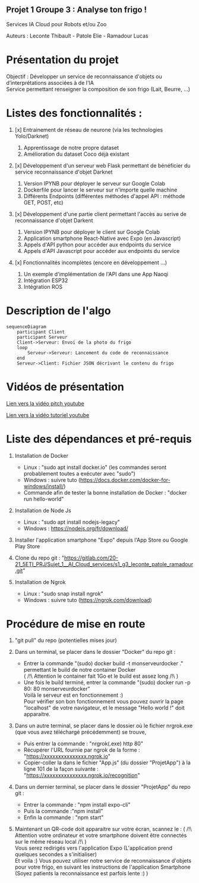 ## Projet 1 Groupe 3 : Analyse ton frigo !
Services IA Cloud pour Robots et/ou Zoo

Auteurs : Leconte Thibault - Patole Elie - Ramadour Lucas

# Présentation du projet 
Objectif : Développer un service de reconnaissance d'objets ou d’interprétations associées à de l'IA  
Service permettant renseigner la composition de son frigo (Lait, Beurre, ...)

# Listes des fonctionnalités :

1. [x] Entrainement de réseau de neurone (via les technologies Yolo/Darknet)
    1. Apprentissage de notre propre dataset
    2. Amélioration du dataset Coco déjà existant  
  
2. [x] Développement d'un serveur web Flask permettant de bénéficier du service reconnaissance d'objet Darknet
    1. Version IPYNB pour déployer le serveur sur Google Colab
    2. Dockerfile pour lancer le serveur sur n'importe quelle machine
    3. Différents Endpoints (différentes méthodes d'appel API : méthode GET, POST, etc)  
  
3. [x] Développement d'une partie client permettant l'accès au serive de reconnaissance d'objet Darkent
    1. Version IPYNB pour déployer le client sur Google Colab
    2. Application smartphone React-Native avec Expo (en Javascript)
    3. Appels d'API python pour accéder aux endpoints du service
    4. Appels d'API Javascript pour accéder aux endpoints du service  
  
4. [x] Fonctionnalités incomplètes (encore en développement ...)
    1. Un exemple d'implémentation de l'API dans une App Naoqi
    2. Intégration ESP32
    3. Intégration ROS  

# Description de l'algo

```mermaid
sequenceDiagram
    participant Client
    participant Serveur
    Client->Serveur: Envoi de la photo du frigo
    loop
        Serveur->Serveur: Lancement du code de reconnaissance
    end
    Serveur->Client: Fichier JSON décrivant le contenu du frigo
```

# Vidéos de présentation

[Lien vers la vidéo pitch youtube](url)

[Lien vers la vidéo tutoriel youtube](url)

# Liste des dépendances et pré-requis

1. Installation de Docker
    - Linux : "sudo apt install docker.io" (les commandes seront probablement toutes a exécuter avec "sudo")
    - Windows : suivre tuto (https://docs.docker.com/docker-for-windows/install/)
    - Commande afin de tester la bonne installation de Docker : "docker run hello-world"  

2. Installation de Node Js  
    - Linux : "sudo apt install nodejs-legacy"
    - Windows : https://nodejs.org/fr/download/
  
3. Installer l'application smartphone "Expo" depuis l'App Store ou Google Play Store  
  
4. Clone du repo git : "https://gitlab.com/20-21_5ETI_PRJ/Sujet_1__AI_Cloud_services/s1_g3_leconte_patole_ramadour.git"  
  
5. Installation de Ngrok
    - Linux : "sudo snap install ngrok"
    - Windows : suivre tuto (https://ngrok.com/download)  

# Procédure de mise en route

1. "git pull" du repo (potentielles mises jour)  
  
2. Dans un terminal, se placer dans le dossier "Docker" du repo git :
    - Entrer la commande "(sudo) docker build -t monserveurdocker ." permettant le build de notre container Docker  
    ( /!\ Attention le container fait 1Go et le build est assez long /!\ )  
    - Une fois le build terminé, entrer la commande "(sudo) docker run -p 80: 80 monserveurdocker"  
    Voilà le serveur est en fonctionnement :)   
    Pour vérifier son bon fonctionnement vous pouvez ouvrir la page "localhost" de votre navigateur, et le message "Hello world !" doit apparaitre.  
  
3. Dans un autre terminal, se placer dans le dossier où le fichier nrgrok.exe (que vous avez téléchargé précédemment) se trouve,  
    - Puis entrer la commande : "nrgrok(.exe) http 80"  
    - Récupérer l'URL fournie par ngrok de la forme : "https://xxxxxxxxxxxxxxx.ngrok.io"  
    - Copier-coller la dans le fichier "App.js" (du dossier "ProjetApp") à la ligne 101 de la façon suivante :  
        "https://xxxxxxxxxxxxxxx.ngrok.io/recognition"  
  
4. Dans un dernier terminal, se placer dans le dossier "ProjetApp" du repo git :
    - Entrer la commande : "npm install expo-cli"
    - Puis la commande :"npm install"
    - Enfin la commande : "npm start"  
  
5. Maintenant un QR-code doit apparaitre sur votre écran, scannez le : 
    ( /!\ Attention votre ordinateur et votre smartphone doivent être connectés sur le même réseau local /!\ )  
    Vous serez redirigés vers l'application Expo (L'application prend quelques secondes a s'initialiser)  
    Et voila :) Vous pouvez utiliser notre service de reconnaissance d'objets pour votre frigo, en suivant les instructions de l'application Smartphone  
    (Soyez patients la reconnaissance est parfois lente :) )  
